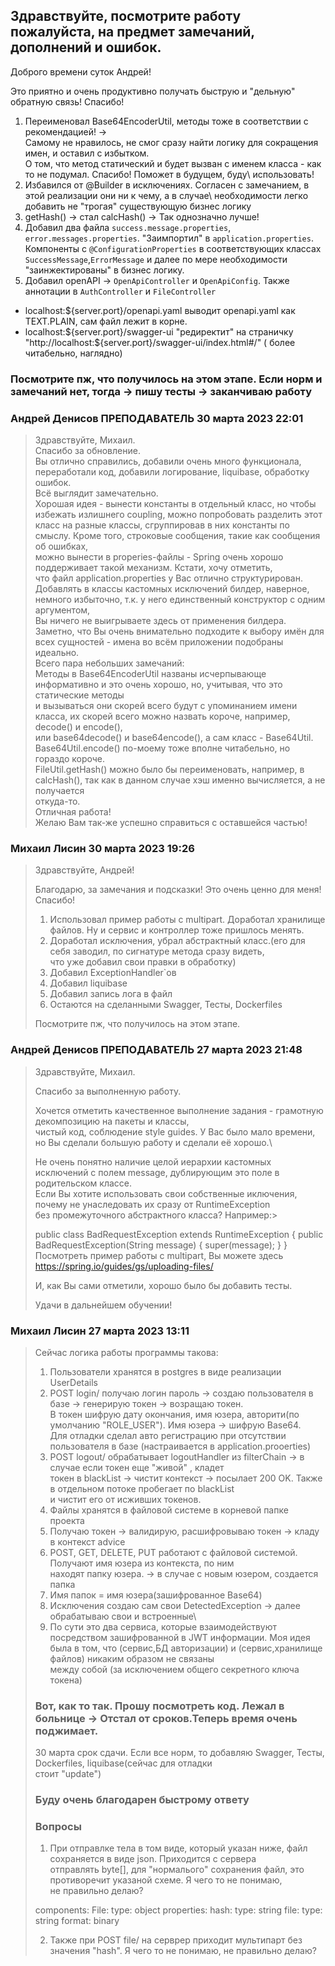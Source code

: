 ## Здравствуйте, посмотрите работу пожалуйста, на предмет замечаний, дополнений и ошибок.

Доброго времени суток Андрей!

Это приятно и очень продуктивно получать быструю и "дельную" обратную связь! Спасибо!
1. Переименовал Base64EncoderUtil, методы тоже в соответствии с рекомендацией! ->\
Самому не нравилось, не смог сразу найти логику для сокращения имен, и оставил с избытком.\
О том, что метод статический и будет вызван с именем класса - как то не подумал. Спасибо! Поможет в будущем, буду\ 
использовать! 
2. Избавился от @Builder в исключениях. Согласен с замечанием, в этой реализации они ни к чему, а в случае\ 
необходимости легко добавить не "трогая" существующую бизнес логику  
3. getHash() -> стал calcHash() -> Так однозначно лучше!
4. Добавил два файла `success.message.properties`, `error.messages.properties`. "Заимпортил" в `application.properties`.\
Компоненты с `@ConfigurationProperties`  в соответствующих классах `SuccessMessage`,`ErrorMessage` и далее по мере 
необходимости "заинжектированы" в бизнес логику. 
5. Добавил openAPI -> `OpenApiController` и `OpenApiConfig`. Также аннотации в `AuthController` и `FileController` 
- localhost:${server.port}/openapi.yaml выводит openapi.yaml как TEXT.PLAIN, сам файл лежит в корне. 
- localhost:${server.port}/swagger-ui "редиректит" на страничку "http://localhost:${server.port}/swagger-ui/index.html#/" ( более читабельно, наглядно)

### Посмотрите пж, что получилось на этом этапе. Если норм и замечаний нет, тогда -> пишу тесты -> заканчиваю работу

### Андрей Денисов ПРЕПОДАВАТЕЛЬ 30 марта 2023 22:01
>Здравствуйте, Михаил.\
>Спасибо за обновление.\
>Вы отлично справились, добавили очень много функционала, переработали код, добавили логирование, liquibase, обработку ошибок.\
>Всё выглядит замечательно.\
>Хорошая идея - вынести константы в отдельный класс, но чтобы избежать излишнего coupling, можно попробовать разделить этот\
>класс на разные классы, сгруппировав в них константы по смыслу. Кроме того, строковые сообщения, такие как сообщения об ошибках,\
>можно вынести в properies-файлы - Spring очень хорошо поддерживает такой механизм. Кстати, хочу отметить, \
>что файл application.properties у Вас отлично структурирован.\
>Добавлять в классы кастомных исключений билдер, наверное, немного избыточно, т.к. у него единственный конструктор с одним аргументом,\
>Вы ничего не выигрываете здесь от применения билдера.\
>Заметно, что Вы очень внимательно подходите к выбору имён для всех сущностей - имена во всём приложении подобраны идеально.\
>Всего пара небольших замечаний:\
>Методы в Base64EncoderUtil названы исчерпывающе информативно и это очень хорошо, но, учитывая, что это статические методы\
>и вызываться они скорей всего будут с упоминанием имени класса, их скорей всего можно назвать короче, например, decode() и encode(),\
>или base64decode() и base64encode(), а сам класс - Base64Util. Base64Util.encode() по-моему тоже вполне читабельно, но гораздо короче.\
>FileUtil.getHash() можно было бы переименовать, например, в calcHash(), так как в данном случае хэш именно вычисляется, а не получается \
>откуда-то.\
>Отличная работа!\
>Желаю Вам так-же успешно справиться с оставшейся частью!

### Михаил Лисин 30 марта 2023 19:26
>Здравствуйте, Андрей!
>
>Благодарю, за замечания и подсказки! Это очень ценно для меня! Спасибо!
>
>1. Использовал пример работы с multipart. Доработал хранилище файлов. Ну и сервис и контроллер тоже пришлось менять.
>2. Доработал исключения, убрал абстрактный класс.(его для себя заводил, по сигнатуре метода сразу видеть,\
>что уже добавил свои правки в обработку)
>3. Добавил ExceptionHandler`ов
>4. Добавил liquibase
>5. Добавил запись лога в файл
>6. Остаются на сделанными Swagger, Тесты, Dockerfiles
>
>Посмотрите пж, что получилось на этом этапе.

### Андрей Денисов ПРЕПОДАВАТЕЛЬ 27 марта 2023 21:48 

>Здравствуйте, Михаил.
>
>Спасибо за выполненную работу.
>
>Хочется отметить качественное выполнение задания - грамотную декомпозицию на пакеты и классы,\
>чистый код, соблюдение style guides. У Вас было мало времени, но Вы сделали большую работу и сделали её хорошо.\
>
>Не очень понятно наличие целой иерархии кастомных исключений с полем message, дублирующим это поле в родительском классе.\
>Если Вы хотите использовать свои собственные иключения, почему не унаследовать их сразу от RuntimeException\
> без промежуточного
>абстрактного класса? Например:>
>
>public class BadRequestException extends RuntimeException {
>public BadRequestException(String message) {
>super(message);
>}
>}
>Посмотреть пример работы с multipart, Вы можете здесь https://spring.io/guides/gs/uploading-files/
>
>И, как Вы сами отметили, хорошо было бы добавить тесты.
>
>Удачи в дальнейшем обучении!

###  Михаил Лисин 27 марта 2023 13:11  
>
>
>Сейчас логика работы программы такова:
>1. Пользователи хранятся в postgres в виде реализации UserDetails
>2. POST login/ получаю логин пароль -> создаю пользователя в базе -> генерирую токен -> возращаю токен.\
>В токен шифрую дату окончания, имя юзера, авторити(по умолчанию "ROLE_USER"). Имя юзера -> шифрую Base64.\
>Для отладки сделал авто регистрацию при отсутствии пользователя в базе (настраивается в application.prooerties)
>3. POST logout/ обрабатывает logoutHandler из filterChain -> в случае если токен еще "живой" , кладет\
>токен в blackList -> чистит контекст -> посылает 200 OK. Также в отдельном потоке пробегает по blackList\
>и чистит его от исживших токенов.
>4. Файлы хранятся в файловой системе в корневой папке проекта
>5. Получаю токен -> валидирую, расшифровываю токен -> кладу в контекст advice
>6. POST, GET, DELETE, PUT работают с файловой системой. Получают имя юзера из контекста, по ним\
>находят папку юзера. -> в случае c новым юзером, создается папка
>7. Имя папок = имя юзера(зашифрованное Base64)
>8. Исключения создаю сам свои DetectedException -> далее обрабатываю свои и  встроенные\
>9. По сути это два сервиса, которые взаимодействуют посредством зашифрованной в JWT информации.
> Моя идея была в том, что (сервис,БД авторизации) и (сервис,хранилище файлов) никаким образом не связаны\
> между собой (за исключением общего секретного ключа токена)
>
>### Вот, как то так. Прошу посмотреть код. Лежал в больнице -> Отстал от сроков.Теперь время очень поджимает. 
>30 марта срок сдачи. Если все норм, то добавляю Swagger, Тесты, Dockerfiles, liquibase(сейчас для отладки\
>стоит "update") 
>### Буду очень благодарен быстрому ответу
>### Вопросы
>1. При отправлке тела в том виде, который указан ниже, файл сохраняется в виде json. Приходится с сервера\
>   отправлять byte[], для "нормалього" сохранения файл, это противоречит указаной схеме. Я чего то не понимаю,\
>   не правильно делаю?
>
>components:
>    File:
>     type: object
>      properties:
>        hash:
>          type: string
>        file:
>          type: string
>          format: binary
> 
>2. Также при POST file/ на серврер приходит мультипарт без значения "hash". Я чего то не понимаю, не правильно делаю?
> 
 
  

